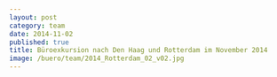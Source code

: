 ```yaml
---
layout: post
category: team
date: 2014-11-02
published: true
title: Büroexkursion nach Den Haag und Rotterdam im November 2014
image: /buero/team/2014_Rotterdam_02_v02.jpg
---
```

